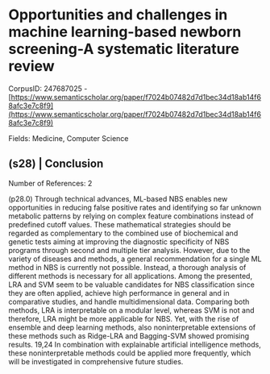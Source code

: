 # Opportunities and challenges in machine learning-based newborn screening-A systematic literature review

CorpusID: 247687025 - [https://www.semanticscholar.org/paper/f7024b07482d7d1bec34d18ab14f68afc3e7c8f9](https://www.semanticscholar.org/paper/f7024b07482d7d1bec34d18ab14f68afc3e7c8f9)

Fields: Medicine, Computer Science

## (s28) | Conclusion
Number of References: 2

(p28.0) Through technical advances, ML-based NBS enables new opportunities in reducing false positive rates and identifying so far unknown metabolic patterns by relying on complex feature combinations instead of predefined cutoff values. These mathematical strategies should be regarded as complementary to the combined use of biochemical and genetic tests aiming at improving the diagnostic specificity of NBS programs through second and multiple tier analysis. However, due to the variety of diseases and methods, a general recommendation for a single ML method in NBS is currently not possible. Instead, a thorough analysis of different methods is necessary for all applications. Among the presented, LRA and SVM seem to be valuable candidates for NBS classification since they are often applied, achieve high performance in general and in comparative studies, and handle multidimensional data. Comparing both methods, LRA is interpretable on a modular level, whereas SVM is not and therefore, LRA might be more applicable for NBS. Yet, with the rise of ensemble and deep learning methods, also noninterpretable extensions of these methods such as Ridge-LRA and Bagging-SVM showed promising results. 19,24 In combination with explainable artificial intelligence methods, these noninterpretable methods could be applied more frequently, which will be investigated in comprehensive future studies.
